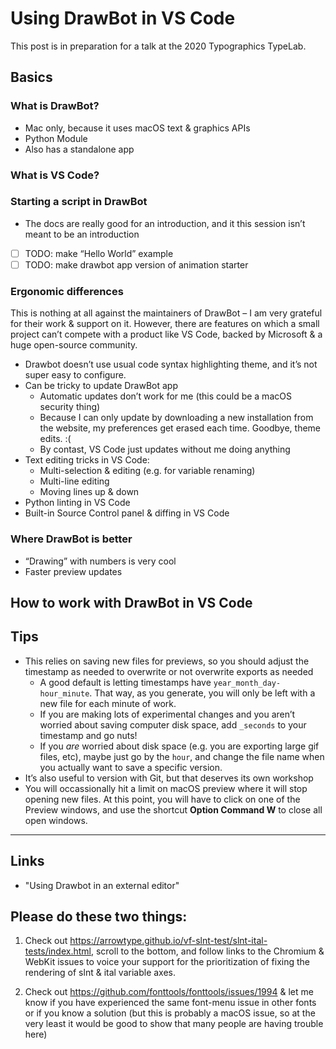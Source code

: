 # Using DrawBot in VS Code

This post is in preparation for a talk at the 2020 Typographics TypeLab.

## Basics

### What is DrawBot?

- Mac only, because it uses macOS text & graphics APIs
- Python Module
- Also has a standalone app

### What is VS Code?

### Starting a script in DrawBot

- The docs are really good for an introduction, and it this session isn’t meant to be an introduction

- [ ] TODO: make “Hello World” example
- [ ] TODO: make drawbot app version of animation starter

### Ergonomic differences

This is nothing at all against the maintainers of DrawBot – I am very grateful for their work & support on it. However, there are features on which a small project can’t compete with a product like VS Code, backed by Microsoft & a huge open-source community.

- Drawbot doesn’t use usual code syntax highlighting theme, and it’s not super easy to configure.
- Can be tricky to update DrawBot app 
  - Automatic updates don’t work for me (this could be a macOS security thing)
  - Because I can only update by downloading a new installation from the website, my preferences get erased each time. Goodbye, theme edits. :(
  - By contast, VS Code just updates without me doing anything
- Text editing tricks in VS Code: 
  - Multi-selection & editing (e.g. for variable renaming)
  - Multi-line editing
  - Moving lines up & down
- Python linting in VS Code
- Built-in Source Control panel & diffing in VS Code

### Where DrawBot is better

- “Drawing” with numbers is very cool
- Faster preview updates

## How to work with DrawBot in VS Code

## Tips

- This relies on saving new files for previews, so you should adjust the timestamp as needed to overwrite or not overwrite exports as needed
  - A good default is letting timestamps have `year_month_day-hour_minute`. That way, as you generate, you will only be left with a new file for each minute of work.
  - If you are making lots of experimental changes and you aren’t worried about saving computer disk space, add `_seconds` to your timestamp and go nuts!
  - If you *are* worried about disk space (e.g. you are exporting large gif files, etc), maybe just go by the `hour`, and change the file name when you actually want to save a specific version. 
- It’s also useful to version with Git, but that deserves its own workshop
- You will occassionally hit a limit on macOS preview where it will stop opening new files. At this point, you will have to click on one of the Preview windows, and use the shortcut **Option Command W** to close all open windows.

------------------------------------------------------------------

## Links

- "Using Drawbot in an external editor"

## Please do these two things:

1. Check out https://arrowtype.github.io/vf-slnt-test/slnt-ital-tests/index.html, scroll to the bottom, and follow links to the Chromium & WebKit issues to voice your support for the prioritization of fixing the rendering of slnt & ital variable axes.

2. Check out https://github.com/fonttools/fonttools/issues/1994 & let me know if you have experienced the same font-menu issue in other fonts or if you know a solution (but this is probably a macOS issue, so at the very least it would be good to show that many people are having trouble here)